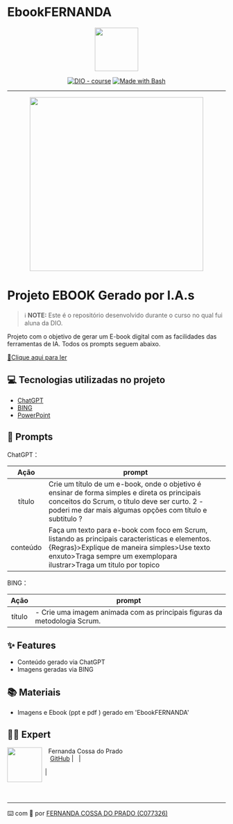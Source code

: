 # EbookFERNANDA
<p align="center">
    <img width="100" src=".github/assets/banner.png">
</p>


<p align="center">
<a href="https://dio.me/"><img src="https://img.shields.io/badge/DIO-Course-28DA77?logo=youtube" alt="DIO - course"></a>
<a href="https://www.gnu.org/software/bash/" title="Go to Bash homepage"><img src="https://img.shields.io/badge/Prompt-Project-blue?logo=gnu-bash&amp;logoColor=white" alt="Made with Bash"></a></p>

-------


<p align="center">
<img 
    src="./assets/cover.png"
    width="400"  
/>
</p>

# Projeto EBOOK Gerado por I.A.s


 > ℹ️ **NOTE:** Este é o repositório desenvolvido durante o curso no qual fui aluna da DIO.

Projeto com o objetivo de gerar um E-book digital com as facilidades das ferramentas de IA. Todos os prompts
seguem abaixo.

<a href="https://github.com/felipeAguiarCode/prompts-recipe-to-create-a-ebook/blob/main/output/ebook%20-%20css%20jedi%20output.pdf" title="View PDF now"> 📕Clique aqui para ler</a>

## 💻 Tecnologias utilizadas no projeto

- [ChatGPT](https://chat.openai.com/) 
- [BING](https://www.bing.com/images/)
- [PowerPoint](https://www.microsoft.com/en/microsoft-365/powerpoint)

## 🧠 Prompts


ChatGPT：

|   Ação   | prompt                                                                                                                                                                                                                                                                         |
| :------: | ------------------------------------------------------------------------------------------------------------------------------------------------------------------------------------------------------------------------------------------------------------------------------ |
|  título  |  Crie um título de um e-book, onde o objetivo é ensinar de forma simples e direta os principais conceitos do Scrum, o título deve ser curto.  2 - poderi me dar mais algumas opções com título e subtitulo ?                                         |
| conteúdo | Faça um texto para e-book com foco em Scrum, listando as principais caracteristicas e elementos.{Regras}>Explique de maneira simples>Use texto enxuto>Traga sempre um exemplopara ilustrar>Traga um titulo por topico

BING：

|  Ação  | prompt                                                                                 |
| :----: | -------------------------------------------------------------------------------------- |
| título | - Crie uma imagem animada com as principais figuras da metodologia Scrum.|

## ✨ Features

- Conteúdo gerado via ChatGPT
- Imagens geradas via BING

## 📚 Materiais

- Imagens e Ebook (ppt e pdf ) gerado em 'EbookFERNANDA'


## 👨‍💻 Expert

<p>
    <img 
      align=left 
      margin=10 
      width=80 
      src="https://avatars.githubusercontent.com/u/37452836?v=4"
    />
    <p>&nbsp&nbsp&nbspFernanda Cossa do Prado<br>
    &nbsp&nbsp&nbsp
    <a href="https://github.com/ferdoprado">
    GitHub</a>&nbsp;|&nbsp;
   &nbsp;|&nbsp;
    
&nbsp;|&nbsp;</p>
</p>
<br/><br/>
<p>

---

⌨️ com 💜 por [FERNANDA COSSA DO PRADO (C077326)](https://github.com/ferdoprado)
